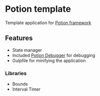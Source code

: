 # Potion template

Template application for [Potion framework](https://github.com/jansedivy/potion)

## Features

- State manager
- Included [Potion Debugger](https://github.com/jansedivy/potion-debugger) for debugging
- Gulpfile for minifying the application

### Libraries

- Bounds
- Interval Timer
